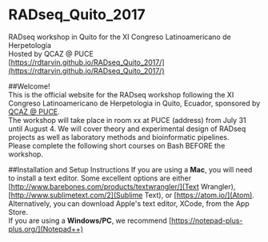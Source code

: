 # RADseq_Quito_2017
RADseq workshop in Quito for the XI Congreso Latinoamericano de Herpetología <br>
Hosted by QCAZ @ PUCE <br>
[https://rdtarvin.github.io/RADseq_Quito_2017/](https://rdtarvin.github.io/RADseq_Quito_2017/)

##Welcome!<br>
This is the official website for the RADseq workshop following the XI Congreso Latinoamericano de Herpetologia in Quito, Ecuador, sponsored by <a href="http://zoologia.puce.edu.ec/Vertebrados/">QCAZ @ PUCE</a>.  <br>
The workshop will take place in room xx at PUCE (address) from July 31 until August 4. We will cover theory and experimental design of RADseq projects as well as laboratory methods and bioinformatic pipelines.      <br>
Please complete the following short courses on Bash BEFORE the workshop. <br>


##Installation and Setup Instructions
If you are using a <b>Mac</b>, you will need to install a text editor. Some excellent options are either [http://www.barebones.com/products/textwrangler/](Text Wrangler), [http://www.sublimetext.com/2](Sublime Text), or [https://atom.io/](Atom). Alternatively, you can download Apple's text editor, XCode, from the App Store. <br>
If you are using a <b>Windows/PC</b>, we recommend [https://notepad-plus-plus.org/](Notepad++)
